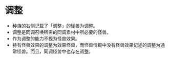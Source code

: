 # 调整

* 种族的右侧记载了「调整」的怪兽为调整。
* 调整是同调召唤所需的同调素材中所必要的怪兽。
* 作为调整的能力不视为怪兽效果。
* 持有怪兽效果的调整为效果怪兽，而怪兽情报中没有怪兽效果记述的调整为通常怪兽。而且，同调怪兽中也存在调整。

